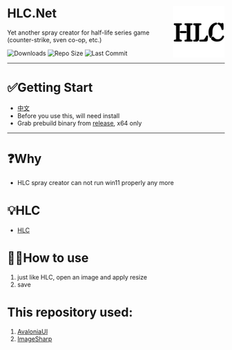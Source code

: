 
# HLC.Net<img src="Assets/logo.png" align="right" width="120"/>

Yet another spray creator for half-life series game (counter-strike, sven co-op, etc.)

![Downloads](https://img.shields.io/github/downloads/DrAbcOfficial/HLC.Net/total?style=for-the-badge)
![Repo Size](https://img.shields.io/github/repo-size/DrAbcOfficial/HLC.Net?style=for-the-badge)
![Last Commit](https://img.shields.io/github/last-commit/DrAbcOfficial/HLC.Net?style=for-the-badge)


----
# ✅Getting Start

- [中文](READMECN.md)
-  Before you use this, will need install 
-  Grab prebuild binary from [release](https://github.com/DrAbcOfficial/HLC.Net/releases), x64 only


----

# ❓️Why

- HLC spray creator can not run win11 properly any more


# 💡HLC

- [HLC](https://gamebanana.com/tools/5184)

# 💁🏻How to use

1. just like HLC, open an image and apply resize
2. save

# This repository used:

1. [AvaloniaUI](https://avaloniaui.net/)
2. [ImageSharp](https://github.com/SixLabors/ImageSharp)